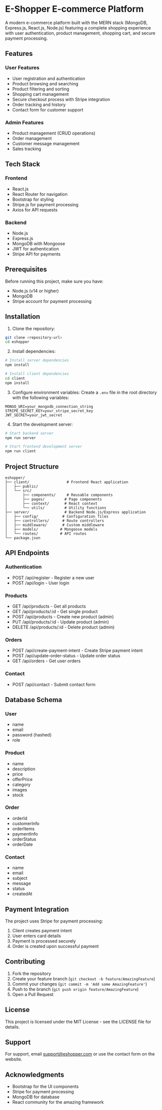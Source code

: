 # E-Shopper E-commerce Platform

A modern e-commerce platform built with the MERN stack (MongoDB, Express.js, React.js, Node.js) featuring a complete shopping experience with user authentication, product management, shopping cart, and secure payment processing.

## Features

### User Features
- User registration and authentication
- Product browsing and searching
- Product filtering and sorting
- Shopping cart management
- Secure checkout process with Stripe integration
- Order tracking and history
- Contact form for customer support

### Admin Features
- Product management (CRUD operations)
- Order management
- Customer message management
- Sales tracking

## Tech Stack

### Frontend
- React.js
- React Router for navigation
- Bootstrap for styling
- Stripe.js for payment processing
- Axios for API requests

### Backend
- Node.js
- Express.js
- MongoDB with Mongoose
- JWT for authentication
- Stripe API for payments

## Prerequisites

Before running this project, make sure you have:
- Node.js (v14 or higher)
- MongoDB
- Stripe account for payment processing

## Installation

1. Clone the repository:
```bash
git clone <repository-url>
cd eshopper
```

2. Install dependencies:
```bash
# Install server dependencies
npm install

# Install client dependencies
cd client
npm install
```

3. Configure environment variables:
Create a `.env` file in the root directory with the following variables:
```
MONGO_URI=your_mongodb_connection_string
STRIPE_SECRET_KEY=your_stripe_secret_key
JWT_SECRET=your_jwt_secret
```

4. Start the development server:
```bash
# Start backend server
npm run server

# Start frontend development server
npm run client
```

## Project Structure

```
eshopper/
├── client/                 # Frontend React application
│   ├── public/
│   └── src/
│       ├── components/     # Reusable components
│       ├── pages/         # Page components
│       ├── context/       # React context
│       └── utils/         # Utility functions
├── server/                # Backend Node.js/Express application
│   ├── config/           # Configuration files
│   ├── controllers/      # Route controllers
│   ├── middleware/       # Custom middleware
│   ├── models/          # Mongoose models
│   └── routes/          # API routes
└── package.json
```

## API Endpoints

### Authentication
- POST /api/register - Register a new user
- POST /api/login - User login

### Products
- GET /api/products - Get all products
- GET /api/products/:id - Get single product
- POST /api/products - Create new product (admin)
- PUT /api/products/:id - Update product (admin)
- DELETE /api/products/:id - Delete product (admin)

### Orders
- POST /api/create-payment-intent - Create Stripe payment intent
- POST /api/update-order-status - Update order status
- GET /api/orders - Get user orders

### Contact
- POST /api/contact - Submit contact form

## Database Schema

### User
- name
- email
- password (hashed)
- role

### Product
- name
- description
- price
- offerPrice
- category
- images
- stock

### Order
- orderId
- customerInfo
- orderItems
- paymentInfo
- orderStatus
- orderDate

### Contact
- name
- email
- subject
- message
- status
- createdAt

## Payment Integration

The project uses Stripe for payment processing:
1. Client creates payment intent
2. User enters card details
3. Payment is processed securely
4. Order is created upon successful payment

## Contributing

1. Fork the repository
2. Create your feature branch (`git checkout -b feature/AmazingFeature`)
3. Commit your changes (`git commit -m 'Add some AmazingFeature'`)
4. Push to the branch (`git push origin feature/AmazingFeature`)
5. Open a Pull Request

## License

This project is licensed under the MIT License - see the LICENSE file for details.

## Support

For support, email support@eshopper.com or use the contact form on the website.

## Acknowledgments

- Bootstrap for the UI components
- Stripe for payment processing
- MongoDB for database
- React community for the amazing framework
